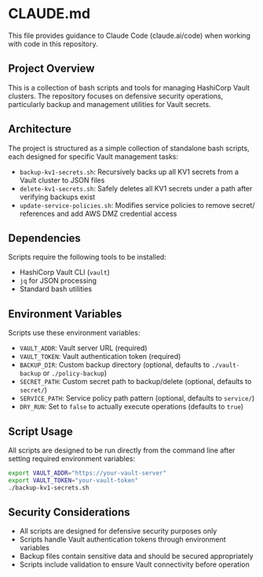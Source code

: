 # CLAUDE.md

This file provides guidance to Claude Code (claude.ai/code) when working with code in this repository.

## Project Overview

This is a collection of bash scripts and tools for managing HashiCorp Vault clusters. The repository focuses on defensive security operations, particularly backup and management utilities for Vault secrets.

## Architecture

The project is structured as a simple collection of standalone bash scripts, each designed for specific Vault management tasks:

- `backup-kv1-secrets.sh`: Recursively backs up all KV1 secrets from a Vault cluster to JSON files
- `delete-kv1-secrets.sh`: Safely deletes all KV1 secrets under a path after verifying backups exist
- `update-service-policies.sh`: Modifies service policies to remove secret/ references and add AWS DMZ credential access

## Dependencies

Scripts require the following tools to be installed:

- HashiCorp Vault CLI (`vault`)
- `jq` for JSON processing
- Standard bash utilities

## Environment Variables

Scripts use these environment variables:

- `VAULT_ADDR`: Vault server URL (required)
- `VAULT_TOKEN`: Vault authentication token (required)
- `BACKUP_DIR`: Custom backup directory (optional, defaults to `./vault-backup` or `./policy-backup`)
- `SECRET_PATH`: Custom secret path to backup/delete (optional, defaults to `secret/`)
- `SERVICE_PATH`: Service policy path pattern (optional, defaults to `service/`)
- `DRY_RUN`: Set to `false` to actually execute operations (defaults to `true`)

## Script Usage

All scripts are designed to be run directly from the command line after setting required environment variables:

```bash
export VAULT_ADDR="https://your-vault-server"
export VAULT_TOKEN="your-vault-token"
./backup-kv1-secrets.sh
```

## Security Considerations

- All scripts are designed for defensive security purposes only
- Scripts handle Vault authentication tokens through environment variables
- Backup files contain sensitive data and should be secured appropriately
- Scripts include validation to ensure Vault connectivity before operation
